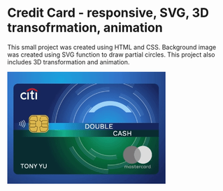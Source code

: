 # Credit Card - responsive, SVG, 3D transofrmation, animation

This small project was created using HTML and CSS.  Background image was created using SVG <circle> function to draw partial circles.  This project also includes 3D transformation and animation.

![me](https://github.com/xTonyYu/credit_card/blob/main/assets/citicard.gif)


